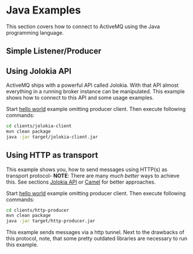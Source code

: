 # Java Examples
This section covers how to connect to ActiveMQ using the Java programming language.

## Simple Listener/Producer

## Using Jolokia API
ActiveMQ ships with a powerful API called Jolokia. With that API almost everything in a running broker instance can be manipulated. This example shows how to connect to this API and some usage examples.

Start [hello world](#hello-world) example omitting producer client. Then execute following commands:
```bash
cd clients/jolokia-client
mvn clean package
java -jar target/jolokia-client.jar
```

## Using HTTP as transport
This example shows you, how to send messages using HTTP(s) as transport protocol- __NOTE__: There are many _much better_ ways to achieve this. See sections [Jolokia API](#using-jolokia-api) or [Camel](#camel-examples) for better approaches.

Start [hello world](#hello-world) example omitting producer client. Then execute following commands:
```bash
cd clients/http-producer
mvn clean package
java -jar target/http-producer.jar
```

This example sends messages via a http tunnel. Next to the drawbacks of this protocol, note, that some pretty outdated libraries are necessary to run this example.